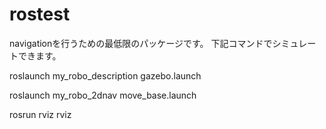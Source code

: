 # rostest
navigationを行うための最低限のパッケージです。
下記コマンドでシミュレートできます。

roslaunch my_robo_description gazebo.launch

roslaunch my_robo_2dnav move_base.launch

rosrun rviz rviz
